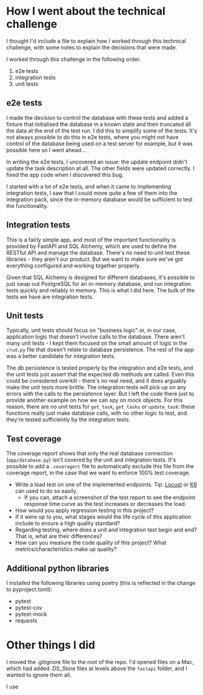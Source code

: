 # How I went about the technical challenge

I thought I'd include a file to explain how I worked through this technical challenge, with some notes to explain the decisions that were made.

I worked through this challenge in the following order.

1. e2e tests
1. integration tests
1. unit tests

## e2e tests

I made the decision to control the database with these tests and added a fixture that initialised the database in a known state and then truncated all the data at the end of the test run. I did this to simplify some of the tests. It's not always possible to do this in e2e tests, where you might not have control of the database being used on a test server for example, but it was possible here so I went ahead...

In writing the e2e tests, I uncovered an issue: the update endpoint didn't update the task description at all. The other fields were updated correctly. I fixed the app code when I discovered this bug.

I started with a lot of e2e tests, and when it came to implementing integration tests, I saw that I could move quite a few of them into the integration pack, since the in-memory database would be sufficient to test the functionality.

## Integration tests

This is a fairly simple app, and most of the important functionality is provided by FastAPI and SQL Alchemy, which are used to define the RESTful API and manage the database. There's no need to unit test these libraries - they aren't our product. But we want to make sure we've got everything configured and working together properly.

Given that SQL Alchemy is designed for different databases, it's possible to just swap out PostgreSQL for an in-memory database, and run integration tests quickly and reliably in memory. This is what I did here. The bulk of the tests we have are integration tests.

## Unit tests

Typically, unit tests should focus on "business logic" or, in our case, application logic that doesn't involve calls to the database. There aren't many unit tests - I kept them focused on the small amount of logic in the `crud.py` file that doesn't relate to database persistence. The rest of the app was a better candidate for integration tests.

The db persistence is tested properly by the integration and e2e tests, and the unit tests just assert that the expected db methods are called. Even this could be considered overkill - there's no real need, and it does arguably make the unit tests more brittle. The integration tests will pick up on any errors with the calls to the persistence layer. But I left the code there just to provide another example on how we can spy on mock objects. For this reason, there are no unit tests for `get_task`, `get_tasks` or `update_task`: these functions really just make database calls, with no other logic to test, and they're tested sufficiently by the integration tests.

## Test coverage

The coverage report shows that only the real database connection (`app/database.py`) isn't covered by the unit and integration tests. It's possible to add a `.coveragerc` file to automatically exclude this file from the coverage report, in the case that we want to enforce 100% test coverage.




- Write a load test on one of the implemented endpoints. Tip: [Locust](https://locust.io) or [K6](https://k6.io) can used to do so easily.
  - If you can, attach a screenshot of the test report to see the endpoint response time curve as the test increases or decreases the load.
- How would you apply regression testing in this project?
- If it were up to you, what stages would the life cycle of this application include to ensure a high quality standard?
- Regarding testing, where does a unit and integration test begin and end? That is, what are their differences?
- How can you measure the code quality of this project? What metrics/characteristics make up quality?


## Additional python libraries

I installed the following libraries using poetry (this is reflected in the change to pyproject.toml):

- pytest
- pytest-cov
- pytest-mock
- requests


# Other things I did

I moved the .gitignore file to the root of the repo. I'd opened files on a Mac, which had added .DS_Store files at levels above the `fastapi` folder, and I wanted to ignore them all.

I use